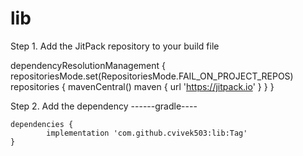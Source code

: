 # lib

Step 1. Add the JitPack repository to your build file
		
dependencyResolutionManagement {
		repositoriesMode.set(RepositoriesMode.FAIL_ON_PROJECT_REPOS)
		repositories {
			mavenCentral()
			maven { url 'https://jitpack.io' }
		}
	}

 Step 2. Add the dependency
------gradle----

	dependencies {
	        implementation 'com.github.cvivek503:lib:Tag'
	}

